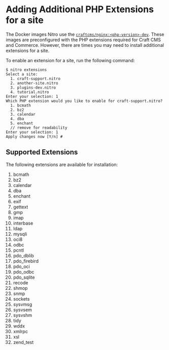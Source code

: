 # Adding Additional PHP Extensions for a site

The Docker images Nitro use the [`craftcms/nginx:<php-version>-dev`](https://github.com/craftcms/docker). These images are preconfigured with the PHP extensions required for Craft CMS and Commerce. However, there are times you may need to install additional extensions for a site.

To enable an extension for a site, run the following command:

```
$ nitro extensions
Select a site:
  1. craft-support.nitro
  2. another-site.nitro
  3. plugins-dev.nitro
  4. tutorial.nitro
Enter your selection: 1
Which PHP extension would you like to enable for craft-support.nitro?
  1. bcmath
  2. bz2
  3. calendar
  4. dba
  5. enchant
  // remove for readability
Enter your selection: 1
Apply changes now [Y/n] #
```

## Supported Extensions

The following extensions are available for installation:

1. bcmath
2. bz2
3. calendar
4. dba
5. enchant
6. exif
7. gettext
8. gmp
9. imap
10. interbase
11. ldap
12. mysqli
13. oci8
14. odbc
15. pcntl
16. pdo_dblib
17. pdo_firebird
18. pdo_oci
19. pdo_odbc
20. pdo_sqlite
21. recode
22. shmop
23. snmp
24. sockets
25. sysvmsg
26. sysvsem
27. sysvshm
28. tidy
29. wddx
30. xmlrpc
31. xsl
32. zend_test
